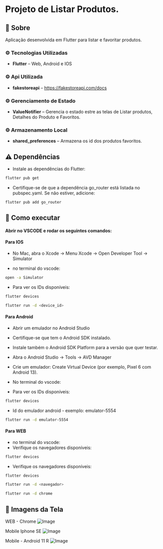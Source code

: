 # Projeto de Listar Produtos.
## 📌 Sobre

Aplicação desenvolvida em Flutter para listar e favoritar produtos.

### ⚙️ Tecnologias Utilizadas
- **Flutter** –  Web, Android e IOS

### ⚙️ Api Utilizada
- **fakestoreapi** –  https://fakestoreapi.com/docs

### ⚙️ Gerenciamento de Estado
- **ValueNotifier** –  Gerencia o estado estre as telas de Listar produtos, Detalhes do Produto e Favoritos.

### ⚙️ Armazenamento Local
- **shared_preferences** –  Armazena os id dos produtos favoritos.


## ⚠️ Dependências

- Instale as dependências do Flutter:
```bash
flutter pub get
``` 

- Certifique-se de que a dependência go_router está listada no pubspec.yaml. Se não estiver, adicione:
```bash
flutter pub add go_router
``` 

## 🚀 Como executar

#### Abrir no VSCODE e rodar os seguintes comandos:

#### Para IOS 

- No Mac, abra o Xcode → Menu Xcode → Open Developer Tool → Simulator

- no terminal do vscode:
```bash
open -a Simulator
```
- Para ver os IDs disponíveis:
```bash
flutter devices
```

```bash
flutter run -d <device_id>
```

#### Para Android

- Abrir um emulador no Android Studio
- Certifique-se que tem o Android SDK instalado.
- Instale também o Android SDK Platform para a versão que quer testar.
- Abra o Android Studio → Tools → AVD Manager
- Crie um emulador: Create Virtual Device (por exemplo, Pixel 6 com Android 13).

- No terminal do vscode:
- Para ver os IDs disponíveis:
```bash
flutter devices
```

- Id do emulador android - exemplo: emulator-5554
```bash
flutter run -d emulator-5554
```

#### Para WEB
- no terminal do vscode:
- Verifique os navegadores disponíveis:
```bash
flutter devices
```

- Verifique os navegadores disponíveis:

```bash
flutter devices
```

```bash
flutter run -d <navegador>
```

```bash
flutter run -d chrome
```

## 📸 Imagens da Tela

WEB - Chrome
![Image](https://github.com/user-attachments/assets/a7a85034-b4ac-4335-85d1-53cbf7236982)

Mobile Iphone SE
![Image](https://github.com/user-attachments/assets/2f254989-a60a-424b-adf3-64b20a75f16e)

Mobile  - Android 11 R
![Image](https://github.com/user-attachments/assets/55d30e6d-8de8-4f29-a3e8-04d060816c2f)

